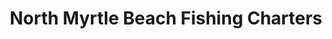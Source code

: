 ---
title: "North Myrtle Beach Fishing Charters"
url: /north-myrtle-beach/north-myrtle-beach-fishing-charters/
shop: Allgemein
---